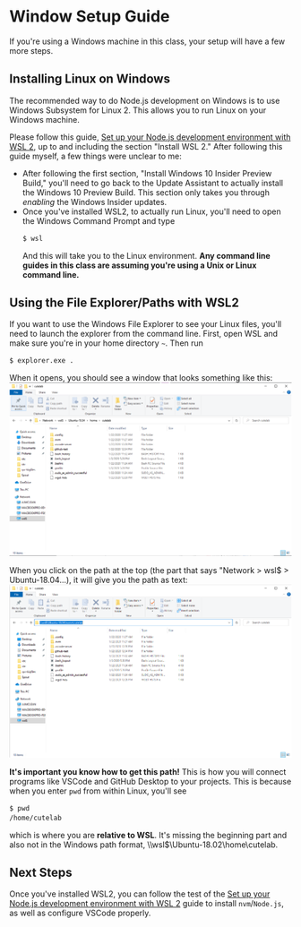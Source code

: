 # Window Setup Guide

If you're using a Windows machine in this class, your setup will have a few more steps.

## Installing Linux on Windows

The recommended way to do Node.js development on Windows is to use Windows Subsystem for Linux 2. This allows you to run
Linux on your Windows machine.

Please follow this
guide, [Set up your Node.js development environment with WSL 2](https://docs.microsoft.com/en-us/windows/nodejs/setup-on-wsl2),
up to and including the section "Install WSL 2." After following this guide myself, a few things were unclear to me:

- After following the first section, "Install Windows 10 Insider Preview Build," you'll need to go back to the Update
  Assistant to actually install the Windows 10 Preview Build. This section only takes you through *enabling* the Windows
  Insider updates.
- Once you've installed WSL2, to actually run Linux, you'll need to open the Windows Command Prompt and type
  ```sh
  $ wsl
  ```
  And this will take you to the Linux environment. **Any command line guides in this class are assuming you're using a
  Unix or Linux command line.**

## Using the File Explorer/Paths with WSL2

If you want to use the Windows File Explorer to see your Linux files, you'll need to launch the explorer from the
command line. First, open WSL and make sure you're in your home directory `~`. Then run

```sh
$ explorer.exe .
```

When it opens, you should see a window that looks something like this:
![Windows File Explorer Open to WSL Home](../assets/wsl.png)

When you click on the path at the top (the part that says "Network > wsl$ > Ubuntu-18.04...), it will give you the path
as text:
![Windows File Explorer Open to WSL Home, with text path](../assets/wsl_path.png)

**It's important you know how to get this path!** This is how you will connect programs like VSCode and GitHub Desktop
to your projects. This is because when you enter `pwd` from within Linux, you'll see

```sh
$ pwd
/home/cutelab
```

which is where you are **relative to WSL**. It's missing the beginning part and also not in the Windows path format,
\\\wsl$\Ubuntu-18.02\home\cutelab.

## Next Steps

Once you've installed WSL2, you can follow the test of
the [Set up your Node.js development environment with WSL 2](https://docs.microsoft.com/en-us/windows/nodejs/setup-on-wsl2)
guide to install `nvm`/`Node.js`, as well as configure VSCode properly. 
